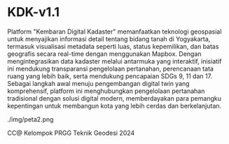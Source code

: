 # KDK-v1.1

Platform "Kembaran Digital Kadaster" memanfaatkan teknologi geospasial untuk menyajikan informasi detail tentang bidang tanah di Yogyakarta, termasuk visualisasi metadata seperti luas, status kepemilikan, dan batas geografis secara real-time dengan menggunakan Mapbox. Dengan mengintegrasikan data kadaster melalui antarmuka yang interaktif, inisiatif ini mendukung transparansi pengelolaan pertanahan, perencanaan tata ruang yang lebih baik, serta mendukung pencapaian SDGs 9, 11 dan 17. Sebagai langkah awal menuju pengembangan digital twin yang komprehensif, platform ini menghubungkan pengelolaan pertanahan tradisional dengan solusi digital modern, memberdayakan para pemangku kepentingan untuk membangun kota yang lebih cerdas dan berkelanjutan.

./img/peta2.png

CC@ Kelompok PRGG Teknik Geodesi 2024
